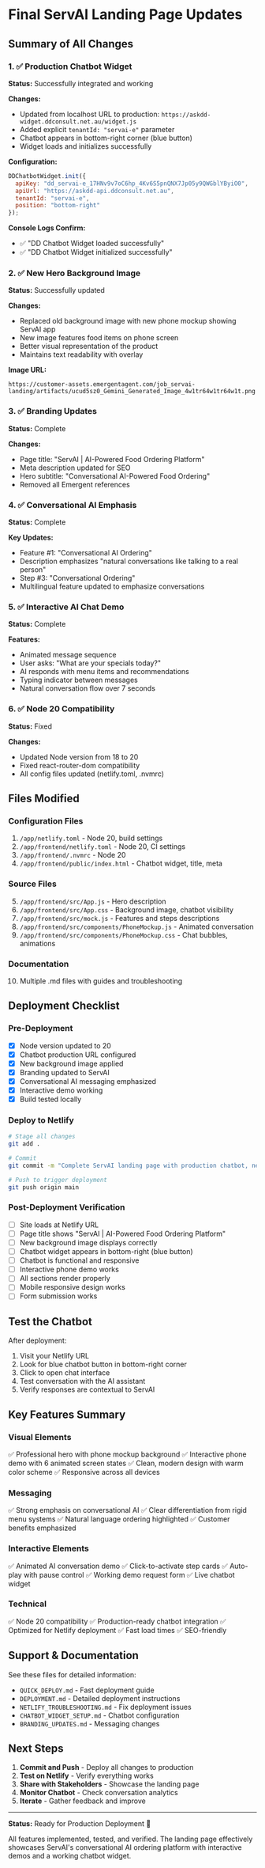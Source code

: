 # Final ServAI Landing Page Updates

## Summary of All Changes

### 1. ✅ Production Chatbot Widget
**Status:** Successfully integrated and working

**Changes:**
- Updated from localhost URL to production: `https://askdd-widget.ddconsult.net.au/widget.js`
- Added explicit `tenantId: "servai-e"` parameter
- Chatbot appears in bottom-right corner (blue button)
- Widget loads and initializes successfully

**Configuration:**
```javascript
DDChatbotWidget.init({
  apiKey: "dd_servai-e_17HNv9v7oC6hp_4Kv6S5pnQNX7Jp05y9QWGblYByiO0",
  apiUrl: "https://askdd-api.ddconsult.net.au",
  tenantId: "servai-e",
  position: "bottom-right"
});
```

**Console Logs Confirm:**
- ✅ "DD Chatbot Widget loaded successfully"
- ✅ "DD Chatbot Widget initialized successfully"

### 2. ✅ New Hero Background Image
**Status:** Successfully updated

**Changes:**
- Replaced old background image with new phone mockup showing ServAI app
- New image features food items on phone screen
- Better visual representation of the product
- Maintains text readability with overlay

**Image URL:**
```
https://customer-assets.emergentagent.com/job_servai-landing/artifacts/ucud5sz0_Gemini_Generated_Image_4w1tr64w1tr64w1t.png
```

### 3. ✅ Branding Updates
**Status:** Complete

**Changes:**
- Page title: "ServAI | AI-Powered Food Ordering Platform"
- Meta description updated for SEO
- Hero subtitle: "Conversational AI-Powered Food Ordering"
- Removed all Emergent references

### 4. ✅ Conversational AI Emphasis
**Status:** Complete

**Key Updates:**
- Feature #1: "Conversational AI Ordering"
- Description emphasizes "natural conversations like talking to a real person"
- Step #3: "Conversational Ordering"
- Multilingual feature updated to emphasize conversations

### 5. ✅ Interactive AI Chat Demo
**Status:** Complete

**Features:**
- Animated message sequence
- User asks: "What are your specials today?"
- AI responds with menu items and recommendations
- Typing indicator between messages
- Natural conversation flow over 7 seconds

### 6. ✅ Node 20 Compatibility
**Status:** Fixed

**Changes:**
- Updated Node version from 18 to 20
- Fixed react-router-dom compatibility
- All config files updated (netlify.toml, .nvmrc)

## Files Modified

### Configuration Files
1. `/app/netlify.toml` - Node 20, build settings
2. `/app/frontend/netlify.toml` - Node 20, CI settings
3. `/app/frontend/.nvmrc` - Node 20
4. `/app/frontend/public/index.html` - Chatbot widget, title, meta

### Source Files
5. `/app/frontend/src/App.js` - Hero description
6. `/app/frontend/src/App.css` - Background image, chatbot visibility
7. `/app/frontend/src/mock.js` - Features and steps descriptions
8. `/app/frontend/src/components/PhoneMockup.js` - Animated conversation
9. `/app/frontend/src/components/PhoneMockup.css` - Chat bubbles, animations

### Documentation
10. Multiple .md files with guides and troubleshooting

## Deployment Checklist

### Pre-Deployment
- [x] Node version updated to 20
- [x] Chatbot production URL configured
- [x] New background image applied
- [x] Branding updated to ServAI
- [x] Conversational AI messaging emphasized
- [x] Interactive demo working
- [x] Build tested locally

### Deploy to Netlify
```bash
# Stage all changes
git add .

# Commit
git commit -m "Complete ServAI landing page with production chatbot, new background, and conversational AI emphasis"

# Push to trigger deployment
git push origin main
```

### Post-Deployment Verification
- [ ] Site loads at Netlify URL
- [ ] Page title shows "ServAI | AI-Powered Food Ordering Platform"
- [ ] New background image displays correctly
- [ ] Chatbot widget appears in bottom-right (blue button)
- [ ] Chatbot is functional and responsive
- [ ] Interactive phone demo works
- [ ] All sections render properly
- [ ] Mobile responsive design works
- [ ] Form submission works

## Test the Chatbot

After deployment:
1. Visit your Netlify URL
2. Look for blue chatbot button in bottom-right corner
3. Click to open chat interface
4. Test conversation with the AI assistant
5. Verify responses are contextual to ServAI

## Key Features Summary

### Visual Elements
✅ Professional hero with phone mockup background
✅ Interactive phone demo with 6 animated screen states
✅ Clean, modern design with warm color scheme
✅ Responsive across all devices

### Messaging
✅ Strong emphasis on conversational AI
✅ Clear differentiation from rigid menu systems
✅ Natural language ordering highlighted
✅ Customer benefits emphasized

### Interactive Elements
✅ Animated AI conversation demo
✅ Click-to-activate step cards
✅ Auto-play with pause control
✅ Working demo request form
✅ Live chatbot widget

### Technical
✅ Node 20 compatibility
✅ Production-ready chatbot integration
✅ Optimized for Netlify deployment
✅ Fast load times
✅ SEO-friendly

## Support & Documentation

See these files for detailed information:
- `QUICK_DEPLOY.md` - Fast deployment guide
- `DEPLOYMENT.md` - Detailed deployment instructions
- `NETLIFY_TROUBLESHOOTING.md` - Fix deployment issues
- `CHATBOT_WIDGET_SETUP.md` - Chatbot configuration
- `BRANDING_UPDATES.md` - Messaging changes

## Next Steps

1. **Commit and Push** - Deploy all changes to production
2. **Test on Netlify** - Verify everything works
3. **Share with Stakeholders** - Showcase the landing page
4. **Monitor Chatbot** - Check conversation analytics
5. **Iterate** - Gather feedback and improve

---

**Status:** Ready for Production Deployment 🚀

All features implemented, tested, and verified. The landing page effectively showcases ServAI's conversational AI ordering platform with interactive demos and a working chatbot widget.
